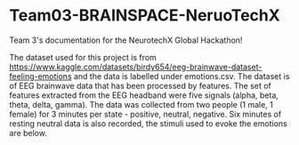 # Team03-BRAINSPACE-NeruoTechX

Team 3's documentation for the NeurotechX Global Hackathon!

The dataset used for this project is from https://www.kaggle.com/datasets/birdy654/eeg-brainwave-dataset-feeling-emotions and the data is labelled under emotions.csv. The dataset is of EEG brainwave data that has been processed by features. The set of features extracted from the
EEG headband were five signals (alpha, beta, theta, delta, gamma). The data was collected from two people (1 male, 1 female) for 3 minutes per state - positive, neutral, negative. Six minutes of resting neutral data is also recorded, the stimuli used to evoke the emotions are below.
